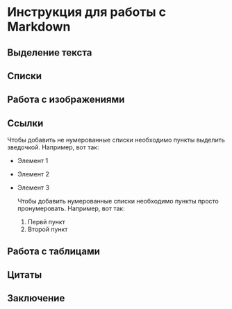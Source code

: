# Инструкция для работы с Markdown

## Выделение текста

## Списки

## Работа с изображениями

## Ссылки

Чтобы добавить не нумерованные списки необходимо пункты выделить зведочкой. Например, вот так:
* Элемент 1
* Элемент 2
* Элемент 3
  
  Чтобы добавить нумерованные списки необходимо пункты просто пронумеровать. Например, вот так:
  1. Первй пункт
  2. Второй пункт
   
   
## Работа с таблицами

## Цитаты

## Заключение